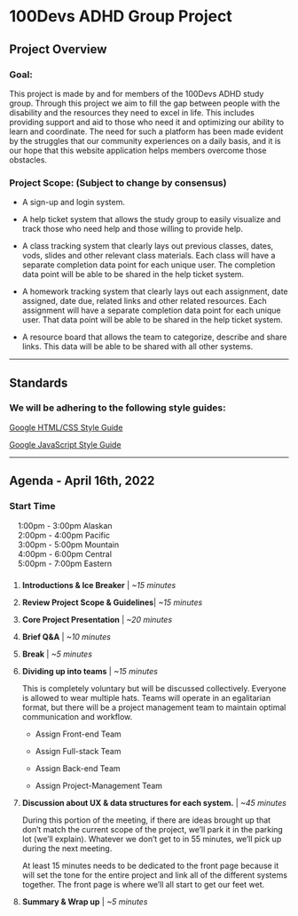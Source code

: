 # 100Devs ADHD Group Project
## Project Overview
### Goal: 

This project is made by and for members of the 100Devs ADHD study group. Through this project we aim to fill the gap between people with the disability and the resources they need to excel in life. This includes providing support and aid to those who need it and optimizing our ability to learn and coordinate. The need for such a platform has been made evident by the struggles that our community experiences on a daily basis, and it is our hope that this website application helps members overcome those obstacles.

### Project Scope: (Subject to change by consensus)

* A sign-up and login system.

* A help ticket system that allows the study group to easily visualize and track those who need help and those willing to provide help.

* A class tracking system that clearly lays out previous classes, dates, vods, slides and other relevant class materials. Each class will have a separate completion data point for each unique user. The completion data point will be able to be shared in the help ticket system.

* A homework tracking system that clearly lays out each assignment, date assigned, date due, related links and other related resources. Each assignment will have a separate completion data point for each unique user. That data point will be able to be shared in the help ticket system.

* A resource board that allows the team to categorize, describe and share links. This data will be able to be shared with all other systems.

----

## Standards
### We will be adhering to the following style guides:

[Google HTML/CSS Style Guide](https://google.github.io/styleguide/htmlcssguide.html)

[Google JavaScript Style Guide](https://google.github.io/styleguide/jsguide.html)

----

## Agenda - April 16th, 2022

### Start Time
&nbsp;&nbsp;&nbsp;&nbsp;1:00pm - 3:00pm Alaskan<br>
&nbsp;&nbsp;&nbsp;&nbsp;2:00pm - 4:00pm Pacific<br>
&nbsp;&nbsp;&nbsp;&nbsp;3:00pm - 5:00pm Mountain<br>
&nbsp;&nbsp;&nbsp;&nbsp;4:00pm - 6:00pm Central<br>
&nbsp;&nbsp;&nbsp;&nbsp;5:00pm - 7:00pm Eastern<br>

### 

1. **Introductions & Ice Breaker** | *~15 minutes*
2. **Review Project Scope & Guidelines**| *~15 minutes* 
3. **Core Project Presentation** | *~20 minutes*
4. **Brief Q&A** | *~10 minutes*
5. **Break** | *~5 minutes*
6. **Dividing up into teams** | *~15 minutes*

     This is completely voluntary but will be discussed collectively. Everyone is allowed to wear multiple hats. Teams will operate in an egalitarian format, but there will be a project management team to maintain optimal communication and workflow.

    * Assign Front-end Team

    * Assign Full-stack Team

    * Assign Back-end Team

    * Assign Project-Management Team

7. **Discussion about UX & data structures for each system.** | *~45 minutes*

    During this portion of the meeting, if there are ideas brought up that don’t match the current scope of the project, we’ll park it in the parking lot (we’ll explain). Whatever we don’t get to in 55 minutes, we’ll pick up during the next meeting.
    
    At least 15 minutes needs to be dedicated to the front page because it will set the tone for the entire project and link all of the different systems together. The front page is where we’ll all start to get our feet wet.


8. **Summary & Wrap up** | *~5 minutes*
